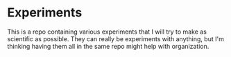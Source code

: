 # Experiments
This is a repo containing various experiments that I will try to make as scientific as possible. They can really be experiments with anything, but I'm thinking having them all in the same repo might help with organization.